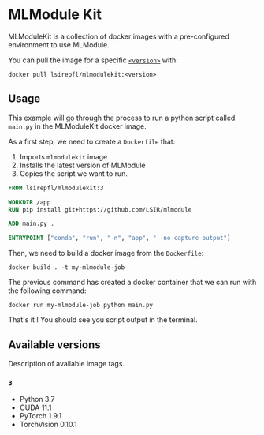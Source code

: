 # MLModule Kit

MLModuleKit is a collection of docker images with a pre-configured environment to use MLModule.

You can pull the image for a specific [`<version>`](#available-versions) with:

```
docker pull lsirepfl/mlmodulekit:<version>
```

## Usage

This example will go through the process to run a python script called `main.py`
in the MLModuleKit docker image.

As a first step, we need to create a `Dockerfile` that:

1. Imports `mlmodulekit` image
1. Installs the latest version of MLModule
1. Copies the script we want to run.

```Dockerfile
FROM lsirepfl/mlmodulekit:3

WORKDIR /app
RUN pip install git+https://github.com/LSIR/mlmodule

ADD main.py .

ENTRYPOINT ["conda", "run", "-n", "app", "--no-capture-output"]
```

Then, we need to build a docker image from the `Dockerfile`:

```shell
docker build . -t my-mlmodule-job
```

The previous command has created a docker container
that we can run with the following command:

```shell
docker run my-mlmodule-job python main.py
```

That's it ! You should see you script output in the terminal.

## Available versions

Description of available image tags.

### `3`

* Python 3.7
* CUDA 11.1
* PyTorch 1.9.1
* TorchVision 0.10.1
